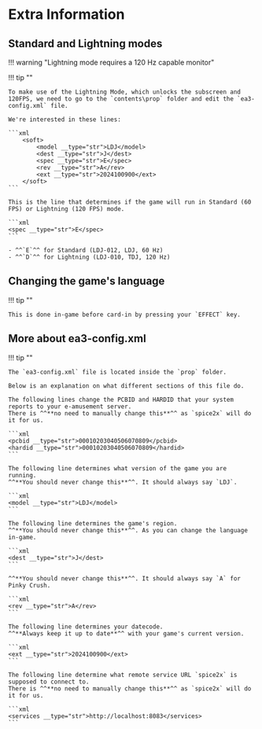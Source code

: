 # Extra Information

## Standard and Lightning modes

!!! warning "Lightning mode requires a 120 Hz capable monitor"

!!! tip ""

    To make use of the Lightning Mode, which unlocks the subscreen and 120FPS, we need to go to the `contents\prop` folder and edit the `ea3-config.xml` file.

    We're interested in these lines:

    ```xml
        <soft>
            <model __type="str">LDJ</model>
            <dest __type="str">J</dest>
            <spec __type="str">E</spec>
            <rev __type="str">A</rev>
            <ext __type="str">2024100900</ext>
        </soft>
    ```

    This is the line that determines if the game will run in Standard (60 FPS) or Lightning (120 FPS) mode.

    ```xml
    <spec __type="str">E</spec>
    ```

    - ^^`E`^^ for Standard (LDJ-012, LDJ, 60 Hz)
    - ^^`D`^^ for Lightning (LDJ-010, TDJ, 120 Hz)
    
## Changing the game's language

!!! tip ""

    This is done in-game before card-in by pressing your `EFFECT` key.

## More about ea3-config.xml

!!! tip ""

    The `ea3-config.xml` file is located inside the `prop` folder. 

    Below is an explanation on what different sections of this file do.

    The following lines change the PCBID and HARDID that your system reports to your e-amusement server.  
    There is ^^**no need to manually change this**^^ as `spice2x` will do it for us.
    
    ```xml
    <pcbid __type="str">00010203040506070809</pcbid>
    <hardid __type="str">00010203040506070809</hardid>
    ```

    The following line determines what version of the game you are running.  
    ^^**You should never change this**^^. It should always say `LDJ`.

    ```xml
    <model __type="str">LDJ</model>
    ```

    The following line determines the game's region.
    ^^**You should never change this**^^. As you can change the language in-game.

    ```xml
    <dest __type="str">J</dest>
    ```

    ^^**You should never change this**^^. It should always say `A` for Pinky Crush.

    ```xml
    <rev __type="str">A</rev>
    ```

    The following line determines your datecode.  
    ^^**Always keep it up to date**^^ with your game's current version.

    ```xml
    <ext __type="str">2024100900</ext>
    ```

    The following line determine what remote service URL `spice2x` is supposed to connect to.  
    There is ^^**no need to manually change this**^^ as `spice2x` will do it for us.

    ```xml
    <services __type="str">http://localhost:8083</services>
    ```